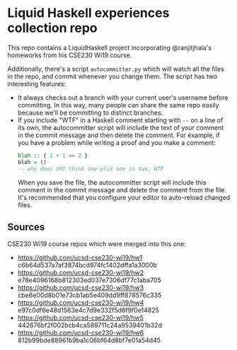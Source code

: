 # Liquid Haskell experiences collection repo

This repo contains a LiquidHaskell project incorporating @ranjitjhala's
homeworks from his CSE230 Wi19 course.

Additionally, there's a script `autocommitter.py` which will watch all the
files in the repo, and commit whenever you change them. The script has two
interesting features:

* It always checks out a branch with your current user's username before
  committing. In this way, many people can share the same repo easily because
  we'll be committing to distinct branches.
* If you include "WTF" in a Haskell comment starting with `--` on a line of its
  own, the autocommitter script will include the text of your comment in the
  commit message and then delete the comment. For example, if you have a
  problem while writing a proof and you make a comment:
  ```haskell
  blah :: { 1 + 1 == 2 }
  blah = ()
  -- why does SMT think one plus one is two, WTF
  ```
  When you save the file, the autocommitter script will include this comment in
  the commit message and delete the comment from the file. It's recommended
  that you configure your editor to auto-reload changed files.

## Sources

CSE230 Wi19 course repos which were merged into this one:

* <https://github.com/ucsd-cse230-wi19/hw1> c6b64d537a7af3874bcd974fc1402dffa1a3000b
* <https://github.com/ucsd-cse230-wi19/hw2> e78e4096168b812303ed037e7306df77c1aba705
* <https://github.com/ucsd-cse230-wi19/hw3> cbe6e00d8b01e73cb1ab5e409dd9ff878576c335
* <https://github.com/ucsd-cse230-wi19/hw4> e97c0df6e48d1563e4c7d9e332f5d6f9f0e14825
* <https://github.com/ucsd-cse230-wi19/hw5> 442676bf2f002bcb4ca589711c24a9539401b32d
* <https://github.com/ucsd-cse230-wi19/hw6> 812b99bde88961b9ba1c06bf64d8bf7e01a54d45
